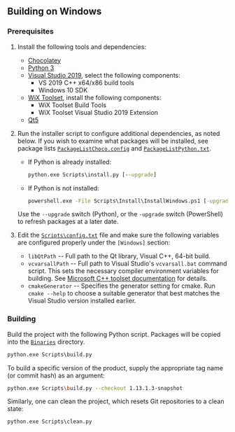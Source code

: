 ## Building on Windows

### Prerequisites

1. Install the following tools and dependencies:

      * [Chocolatey](https://chocolatey.org/)
      * [Python 3](https://www.python.org/downloads/windows/)
      * [Visual Studio 2019](https://visualstudio.microsoft.com/downloads/), select the following components:
         * VS 2019 C++ x64/x86 build tools
         * Windows 10 SDK
      * [WiX Toolset](https://wixtoolset.org/releases/), install the following components:
         * WiX Toolset Build Tools
         * WiX Toolset Visual Studio 2019 Extension
      * [Qt5](https://download.qt.io/official_releases/qt/)

2. Run the installer script to configure additional dependencies, as noted below. If you wish to examine what packages will be installed, see package lists [`PackageListChoco.config`](../Scripts/Install/PackageListChoco.config) and [`PackageListPython.txt`](../Scripts/Install/PackageListPython.txt).

      * If Python is already installed:
         ```bat
         python.exe Scripts\install.py [--upgrade]
         ```
      * If Python is not installed:
         ```bat
         powershell.exe -File Scripts\Install\InstallWindows.ps1 [-upgrade]
         ```

      Use the `--upgrade` switch (Python), or the `-upgrade` switch (PowerShell) to refresh packages at a later date.

3. Edit the [`Scripts\config.txt`](../Scripts/config.txt) file and make sure the following variables are configured properly under the `[Windows]` section:

      * `libQtPath` -- Full path to the Qt library, Visual C++, 64-bit build.
      * `vcvarsallPath` -- Full path to Visual Studio's `vcvarsall.bat` command script. This sets the necessary compiler environment variables for building. See [Microsoft C++ toolset documentation](https://docs.microsoft.com/en-us/cpp/build/building-on-the-command-line?view=vs-2019) for details.
      * `cmakeGenerator` -- Specifies the generator setting for cmake. Run `cmake --help` to choose a suitable generator that best matches the Visual Studio version installed earlier.

### Building

Build the project with the following Python script. Packages will be copied into the [`Binaries`](../Binaries) directory.

```bat
python.exe Scripts\build.py
```

To build a specific version of the product, supply the appropriate tag name (or commit hash) as an argument:

```sh
python.exe Scripts\build.py --checkout 1.13.1.3-snapshot
```

Similarly, one can clean the project, which resets Git repositories to a clean state:

```bat
python.exe Scripts\clean.py
```
